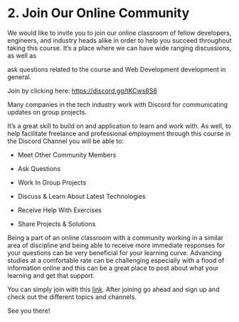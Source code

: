# 2. Join Our Online Community

We would like to invite you to join our online classroom of fellow developers, engineers, and industry heads alike in order to help you succeed throughout taking this course. It’s a place where we can have wide ranging discussions, as well as

ask questions related to the course and Web Development development in general.

Join by clicking here: https://discord.gg/tKCws8S8

Many companies in the tech industry work with Discord for communicating updates on group projects.

It’s a great skill to build on and application to learn and work with. As well, to help facilitate freelance and professional employment through this course in the Discord Channel you will be able to:

- Meet Other Community Members

- Ask Questions

- Work In Group Projects

- Discuss & Learn About Latest Technologies

- Receive Help With Exercises

- Share Projects & Solutions

Being a part of an online classroom with a community working in a similar area of discipline and being able to receive more immediate responses for your questions can be very beneficial for your learning curve. Advancing studies at a comfortable rate can be challenging especially with a flood of information online and this can be a great place to post about what your learning and get that support.

You can simply join with this [link](https://discord.gg/tKCws8S8). After joining go ahead and sign up and check out the different topics and channels.

See you there! 